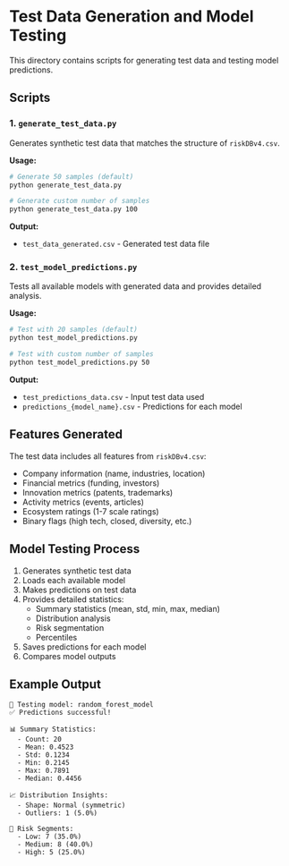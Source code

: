 # Test Data Generation and Model Testing

This directory contains scripts for generating test data and testing model predictions.

## Scripts

### 1. `generate_test_data.py`
Generates synthetic test data that matches the structure of `riskDBv4.csv`.

**Usage:**
```bash
# Generate 50 samples (default)
python generate_test_data.py

# Generate custom number of samples
python generate_test_data.py 100
```

**Output:**
- `test_data_generated.csv` - Generated test data file

### 2. `test_model_predictions.py`
Tests all available models with generated data and provides detailed analysis.

**Usage:**
```bash
# Test with 20 samples (default)
python test_model_predictions.py

# Test with custom number of samples
python test_model_predictions.py 50
```

**Output:**
- `test_predictions_data.csv` - Input test data used
- `predictions_{model_name}.csv` - Predictions for each model

## Features Generated

The test data includes all features from `riskDBv4.csv`:
- Company information (name, industries, location)
- Financial metrics (funding, investors)
- Innovation metrics (patents, trademarks)
- Activity metrics (events, articles)
- Ecosystem ratings (1-7 scale ratings)
- Binary flags (high tech, closed, diversity, etc.)

## Model Testing Process

1. Generates synthetic test data
2. Loads each available model
3. Makes predictions on test data
4. Provides detailed statistics:
   - Summary statistics (mean, std, min, max, median)
   - Distribution analysis
   - Risk segmentation
   - Percentiles
5. Saves predictions for each model
6. Compares model outputs

## Example Output

```
🤖 Testing model: random_forest_model
✅ Predictions successful!

📊 Summary Statistics:
  - Count: 20
  - Mean: 0.4523
  - Std: 0.1234
  - Min: 0.2145
  - Max: 0.7891
  - Median: 0.4456

📈 Distribution Insights:
  - Shape: Normal (symmetric)
  - Outliers: 1 (5.0%)

🎯 Risk Segments:
  - Low: 7 (35.0%)
  - Medium: 8 (40.0%)
  - High: 5 (25.0%)
```